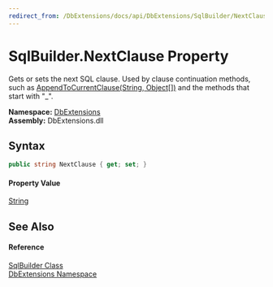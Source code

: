 ```yaml
---
redirect_from: /DbExtensions/docs/api/DbExtensions/SqlBuilder/NextClause.html
---
```


SqlBuilder.NextClause Property
==============================
Gets or sets the next SQL clause. Used by clause continuation methods, such as [AppendToCurrentClause(String, Object[])][1] and the methods that start with "_".
  
**Namespace:** [DbExtensions][2]  
**Assembly:** DbExtensions.dll

Syntax
------

```csharp
public string NextClause { get; set; }
```

#### Property Value
[String][3]

See Also
--------

#### Reference
[SqlBuilder Class][4]  
[DbExtensions Namespace][2]  

[1]: AppendToCurrentClause.md
[2]: ../README.md
[3]: https://learn.microsoft.com/dotnet/api/system.string
[4]: README.md